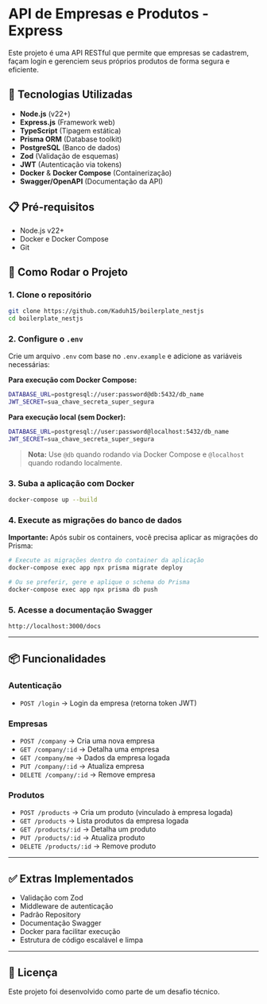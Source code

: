 # API de Empresas e Produtos - Express

Este projeto é uma API RESTful que permite que empresas se cadastrem, façam login e gerenciem seus próprios produtos de forma segura e eficiente.

## 🧰 Tecnologias Utilizadas

- **Node.js** (v22+)
- **Express.js** (Framework web)
- **TypeScript** (Tipagem estática)
- **Prisma ORM** (Database toolkit)
- **PostgreSQL** (Banco de dados)
- **Zod** (Validação de esquemas)
- **JWT** (Autenticação via tokens)
- **Docker** & **Docker Compose** (Containerização)
- **Swagger/OpenAPI** (Documentação da API)

## 📋 Pré-requisitos

- Node.js v22+
- Docker e Docker Compose
- Git

## 🚀 Como Rodar o Projeto

### 1. Clone o repositório

```bash
git clone https://github.com/Kaduh15/boilerplate_nestjs
cd boilerplate_nestjs
```

### 2. Configure o `.env`

Crie um arquivo `.env` com base no `.env.example` e adicione as variáveis necessárias:

**Para execução com Docker Compose:**
```bash
DATABASE_URL=postgresql://user:password@db:5432/db_name
JWT_SECRET=sua_chave_secreta_super_segura
```

**Para execução local (sem Docker):**
```bash
DATABASE_URL=postgresql://user:password@localhost:5432/db_name
JWT_SECRET=sua_chave_secreta_super_segura
```

> **Nota:** Use `@db` quando rodando via Docker Compose e `@localhost` quando rodando localmente.

### 3. Suba a aplicação com Docker

```bash
docker-compose up --build
```

### 4. Execute as migrações do banco de dados

**Importante:** Após subir os containers, você precisa aplicar as migrações do Prisma:

```bash
# Execute as migrações dentro do container da aplicação
docker-compose exec app npx prisma migrate deploy

# Ou se preferir, gere e aplique o schema do Prisma
docker-compose exec app npx prisma db push
```

### 5. Acesse a documentação Swagger

```
http://localhost:3000/docs
```

---

## 📦 Funcionalidades

### Autenticação
- `POST /login` → Login da empresa (retorna token JWT)

### Empresas
- `POST /company` → Cria uma nova empresa
- `GET /company/:id` → Detalha uma empresa
- `GET /company/me` → Dados da empresa logada
- `PUT /company/:id` → Atualiza empresa
- `DELETE /company/:id` → Remove empresa

### Produtos
- `POST /products` → Cria um produto (vinculado à empresa logada)
- `GET /products` → Lista produtos da empresa logada
- `GET /products/:id` → Detalha um produto
- `PUT /products/:id` → Atualiza produto
- `DELETE /products/:id` → Remove produto

---

## ✅ Extras Implementados

- Validação com Zod
- Middleware de autenticação
- Padrão Repository
- Documentação Swagger
- Docker para facilitar execução
- Estrutura de código escalável e limpa

---

## 📄 Licença

Este projeto foi desenvolvido como parte de um desafio técnico.